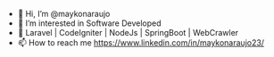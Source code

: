 - 👋 Hi, I’m @maykonaraujo
- 👀 I’m interested in Software Developed
- 🌱 Laravel | CodeIgniter | NodeJs | SpringBoot | WebCrawler
- 📫 How to reach me https://www.linkedin.com/in/maykonaraujo23/

<!---
maykonaraujo/maykonaraujo is a ✨ special ✨ repository because its `README.md` (this file) appears on your GitHub profile.
You can click the Preview link to take a look at your changes.
--->
